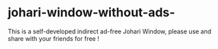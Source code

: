 # johari-window-without-ads-
This is a self-developed indirect ad-free Johari Window, please use and share with your friends for free !
